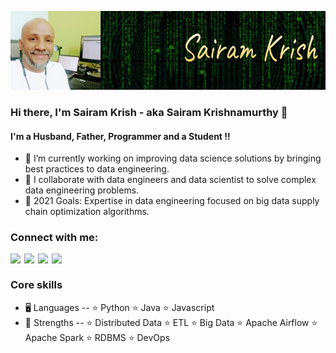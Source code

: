 [![Header](./images/profile-header-banner.jpg)][website]

### Hi there, I'm Sairam Krish - aka Sairam Krishnamurthy 👋

#### I'm a Husband, Father, Programmer and a Student !!

- 🌱  I’m currently working on improving data science solutions by bringing best practices to data engineering.
- 👯  I collaborate with data engineers and data scientist to solve complex data engineering problems.
- 🥅  2021 Goals: Expertise in data engineering focused on big data supply chain optimization algorithms.

### Connect with me:

[<img align="left" width="22px" src="https://cdn.jsdelivr.net/npm/simple-icons@v3/icons/medium.svg" />][medium]
[<img align="left" width="22px" src="https://cdn.jsdelivr.net/npm/simple-icons@v3/icons/twitter.svg" />][twitter]
[<img align="left" width="22px" src="https://cdn.jsdelivr.net/npm/simple-icons@v3/icons/linkedin.svg" />][linkedin]
[<img align="left" width="22px" src="https://cdn.jsdelivr.net/npm/simple-icons@v3/icons/stackoverflow.svg" />][stackoverflow]

<br/>

### Core skills

- 🖥️  Languages -- ⭐ Python ⭐ Java ⭐ Javascript
- 💪  Strengths -- ⭐ Distributed Data ⭐ ETL ⭐ Big Data ⭐ Apache Airflow ⭐ Apache Spark ⭐ RDBMS ⭐ DevOps


[medium]: http://sairamkrish.medium.com
[website]: http://sairamkrish.medium.com
[twitter]: https://twitter.com/haisairam
[stackoverflow]: https://stackoverflow.com/users/1294667/sairam-krish
[linkedin]: https://www.linkedin.com/in/sairamkrish
